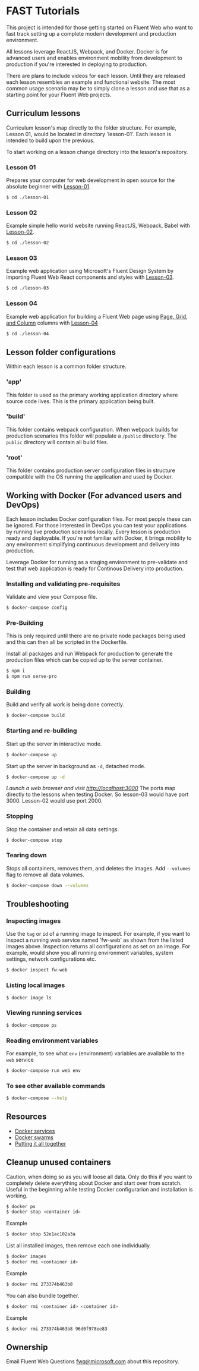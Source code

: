 # FAST Tutorials
This project is intended for those getting started on Fluent Web who want to fast track setting up a complete modern development and production environment.

All lessons leverage ReactJS, Webpack, and Docker. Docker is for advanced users and enables environment mobility from development to production if you're interested in deploying to production.

There are plans to include videos for each lesson. Until they are released each lesson resembles an example and functional website. The most common usage scenario may be to simply clone a lesson and use that as a starting point for your Fluent Web projects.

## Curriculum lessons
Curriculum lesson's map directly to the folder structure. For example, Lesson 01, would be located in directory 'lesson-01'. Each lesson is intended to build upon the previous.

To start working on a lesson change directory into the lesson's repository.

### Lesson 01
Prepares your computer for web development in open source for the absolute beginner with [Lesson-01](https://github.com/Microsoft/fast-tutorials/tree/master/lesson-01).

```bash
$ cd ./lesson-01
```

### Lesson 02
Example simple hello world website running ReactJS, Webpack, Babel with [Lesson-02](https://github.com/Microsoft/fast-tutorials/tree/master/lesson-02).

```bash
$ cd ./lesson-02
```

### Lesson 03
Example web application using Microsoft's Fluent Design System by importing Fluent Web React components and styles with [Lesson-03](https://github.com/Microsoft/fast-tutorials/tree/master/lesson-03).

```bash
$ cd ./lesson-03
```

### Lesson 04
Example web application for building a Fluent Web page using [Page, Grid, and Column](https://fluentweb.com/prototyping/getting-started/grid-layout) columns with [Lesson-04](https://github.com/Microsoft/fast-tutorials/tree/master/lesson-04)

```bash
$ cd ./lesson-04
```

## Lesson folder configurations
Within each lesson is a common folder structure.

### 'app'
This folder is used as the primary working application directory where source code lives. This is the primary application being built.

### 'build'
This folder contains webpack configuration. When webpack builds for production scenarios this folder will populate a `/public` directory. The `public` directory will contain all build files.

### 'root'
This folder contains production server configuration files in structure compatible with the OS running the application and used by Docker.

## Working with Docker (For advanced users and DevOps)
Each lesson includes Docker configuration files. For most people these can be ignored. For those interested in DevOps you can test your applications by running live production scenarios locally. Every lesson is production ready and deployable.
If you're not familiar with Docker, it brings mobility to any environment simplifying continuous development and delivery into production.

Leverage Docker for running as a staging environment to pre-validate and test that web application is ready for Continous Delivery into production.

### Installing and validating pre-requisites
Validate and view your Compose file.

```bash
$ docker-compose config
```

### Pre-Building
This is only required until there are no private node packages being used and this can then all be scripted in the Dockerfile.

Install all packages and run Webpack for production to generate the production files which can be copied up to the server container.

```bash
$ npm i
$ npm run serve-pro
```

### Building
Build and verify all work is being done correctly.

```bash
$ docker-compose build
```

### Starting and re-building
Start up the server in interactive mode.

```bash
$ docker-compose up
```

Start up the server in background as `-d`, detached mode.

```bash
$ docker-compose up -d
```

*Launch a web browser and visit <http://localhost:3000>* The ports map directly to the lessons when testing Docker. So lesson-03 would have port 3000. Lesson-02 would use port 2000.

### Stopping
Stop the container and retain all data settings.

```bash
$ docker-compose stop
```

### Tearing down
Stops all containers, removes them, and deletes the images. Add `--volumes` flag to remove all data volumes.

```bash
$ docker-compose down --volumes
```

## Troubleshooting
### Inspecting images
Use the `tag` or `id` of a running image to inspect. For example, if you want to inspect a running web service named 'fw-web' as shown from the listed images above. Inspection returns all configurations as set on an image. For example, would show you all running environment variables, system settings, network configurations etc.

```bash
$ docker inspect fw-web
```

### Listing local images
```bash
$ docker image ls
```

### Viewing running services
```bash
$ docker-compose ps
```

### Reading environment variables
For example, to see what `env` (environment) variables are available to the `web` service

```bash
$ docker-compose run web env
```

### To see other available commands
```bash
$ docker-compose --help
```

## Resources
- [Docker services](https://docs.docker.com/get-started/part3/#run-your-new-load-balanced-app)
- [Docker swarms](https://docs.docker.com/get-started/part4/#understanding-swarm-clusters)
- [Putting it all together](https://blog.codeship.com/docker-machine-compose-and-swarm-how-they-work-together/)

## Cleanup unused containers
Caution, when doing so as you will loose all data. Only do this if you want to completely delete everything about Docker and start over from scratch. Useful in the beginning while testing Docker configurarion and installation is working.

```bash
$ docker ps
$ docker stop <container id>
```

Example

```bash
$ docker stop 52e1ac102a3a
```

List all installed images, then remove each one individually.

```bash
$ docker images
$ docker rmi <container id>
```

Example

```bash
$ docker rmi 273374b463b8
```

You can also bundle together.

```bash
$ docker rmi <container id> <container id>
```

Example

```bash
$ docker rmi 273374b463b8 96d0f978ee83
```

## Ownership
Email Fluent Web Questions <fwq@microsoft.com> about this repository.
